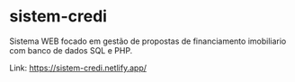 # sistem-credi
Sistema WEB focado em gestão de propostas de financiamento imobiliario com banco de dados SQL e PHP.

Link: https://sistem-credi.netlify.app/
